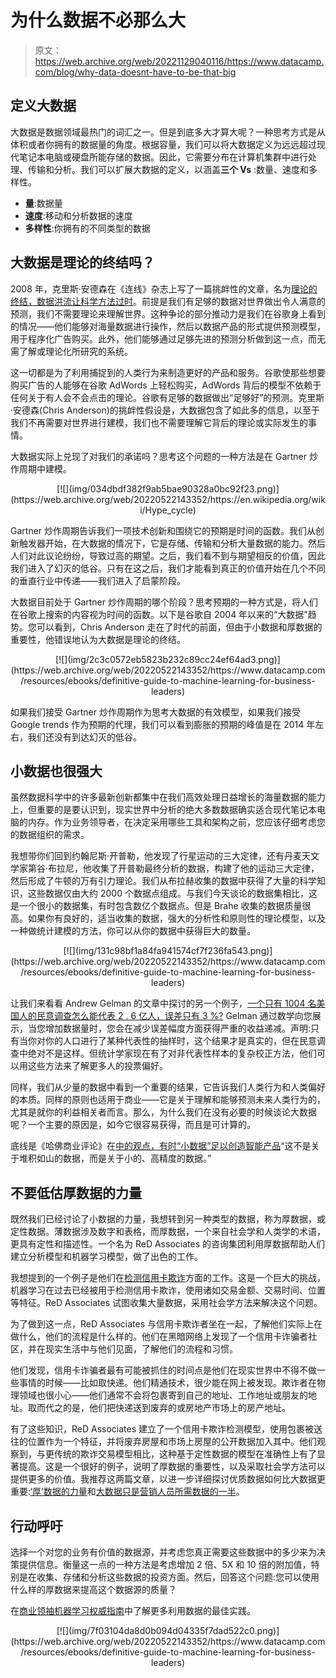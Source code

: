 # 为什么数据不必那么大

> 原文：<https://web.archive.org/web/20221129040116/https://www.datacamp.com/blog/why-data-doesnt-have-to-be-that-big>

## 定义大数据

大数据是数据领域最热门的词汇之一。但是到底多大才算大呢？一种思考方式是从体积或者你拥有的数据量的角度。根据容量，我们可以将大数据定义为远远超过现代笔记本电脑或硬盘所能存储的数据。因此，它需要分布在计算机集群中进行处理、传输和分析。我们可以扩展大数据的定义，以涵盖**三个 Vs** :数量、速度和多样性。

*   **量**:数据量
*   **速度**:移动和分析数据的速度
*   **多样性**:你拥有的不同类型的数据

## 大数据是理论的终结吗？

2008 年，克里斯·安德森在《连线》杂志上写了一篇挑衅性的文章，名为[理论的终结，数据洪流让科学方法过时](https://web.archive.org/web/20220522143352/https://www.wired.com/2008/06/pb-theory/)。前提是我们有足够的数据对世界做出令人满意的预测，我们不需要理论来理解世界。这种争论的部分推动力是我们在谷歌身上看到的情况——他们能够对海量数据进行操作，然后以数据产品的形式提供预测模型，用于程序化广告购买。此外，他们能够通过足够先进的预测分析做到这一点，而无需了解或理论化所研究的系统。

这一切都是为了利用捕捉到的人类行为来制造更好的产品和服务。谷歌使那些想要购买广告的人能够在谷歌 AdWords 上轻松购买，AdWords 背后的模型不依赖于任何关于有人会不会点击的理论。谷歌有足够的数据做出“足够好”的预测。克里斯·安德森(Chris Anderson)的挑衅性假设是，大数据包含了如此多的信息，以至于我们不再需要对世界进行建模，我们也不需要理解它背后的理论或实际发生的事情。

大数据实际上兑现了对我们的承诺吗？思考这个问题的一种方法是在 Gartner 炒作周期中建模。

<center>[![](img/034dbdf382f9ab5bae90328a0bc92f23.png)](https://web.archive.org/web/20220522143352/https://en.wikipedia.org/wiki/Hype_cycle)</center>

Gartner 炒作周期告诉我们一项技术创新和围绕它的预期是时间的函数。我们从创新触发器开始，在大数据的情况下，它是存储、传输和分析大量数据的能力。然后人们对此议论纷纷，导致过高的期望。之后，我们看不到与期望相反的价值，因此我们进入了幻灭的低谷。只有在这之后，我们才能看到真正的价值开始在几个不同的垂直行业中传递——我们进入了启蒙阶段。

大数据目前处于 Gartner 炒作周期的哪个阶段？思考预期的一种方式是，将人们在谷歌上搜索的内容视为时间的函数。以下是谷歌自 2004 年以来的“大数据”趋势。您可以看到，Chris Anderson 走在了时代的前面，但由于小数据和厚数据的重要性，他错误地认为大数据是理论的终结。

<center>[![](img/2c3c0572eb5823b232c89cc24ef64ad3.png)](https://web.archive.org/web/20220522143352/https://www.datacamp.com/resources/ebooks/definitive-guide-to-machine-learning-for-business-leaders)</center>

如果我们接受 Gartner 炒作周期作为思考大数据的有效模型，如果我们接受 Google trends 作为预期的代理，我们可以看到膨胀的预期的峰值是在 2014 年左右，我们还没有到达幻灭的低谷。

## 小数据也很强大

虽然数据科学中的许多最新创新都集中在我们高效处理日益增长的海量数据的能力上，但重要的是要认识到，现实世界中分析的绝大多数数据确实适合现代笔记本电脑的内存。作为业务领导者，在决定采用哪些工具和架构之前，您应该仔细考虑您的数据组织的需求。

我想带你们回到约翰尼斯·开普勒，他发现了行星运动的三大定律，还有丹麦天文学家第谷·布拉尼，他收集了开普勒最终分析的数据，构建了他的运动三大定律，然后形成了牛顿的万有引力理论。我们从布拉赫收集的数据中获得了大量的科学知识，这些数据仅由大约 2000 个数据点组成。与我们今天谈论的数据集相比，这是一个很小的数据集，有时包含数亿个数据点。但是 Brahe 收集的数据质量很高。如果你有良好的，适当收集的数据，强大的分析性和原则性的理论模型，以及一种做统计建模的方法，你可以从你的数据中获得巨大的数量。

<center>[![](img/131c98bf1a84fa941574cf7f236fa543.png)](https://web.archive.org/web/20220522143352/https://www.datacamp.com/resources/ebooks/definitive-guide-to-machine-learning-for-business-leaders)</center>

让我们来看看 Andrew Gelman 的文章中探讨的另一个例子，[一个只有 1004 名美国人的民意调查怎么能代表 2 . 6 亿人，误差只有 3 %?](https://web.archive.org/web/20220522143352/https://www.scientificamerican.com/article/howcan-a-poll-of-only-100/) Gelman 通过数学向您展示，当您增加数据量时，您会在减少误差幅度方面获得严重的收益递减。声明:只有当你对你的人口进行了某种代表性的抽样时，这个结果才是真实的，但在民意调查中绝对不是这样。但统计学家现在有了对非代表性样本的复杂校正方法，他们可以用这些方法来了解更多人的投票偏好。

同样，我们从少量的数据中看到一个重要的结果，它告诉我们人类行为和人类偏好的本质。同样的原则也适用于商业——它是关于理解和能够预测未来人类行为的，尤其是就你的利益相关者而言。那么，为什么我们在没有必要的时候谈论大数据呢？一个主要的原因是，如今它很容易获得，而且是可计算的。

底线是《哈佛商业评论》在[中的观点，有时“小数据”足以创造智能产品](https://web.archive.org/web/20220522143352/https://hbr.org/2017/07/sometimes-small-data-is-enough-to-create-smart-products)“这不是关于堆积如山的数据，而是关于小的、高精度的数据。”

## 不要低估厚数据的力量

既然我们已经讨论了小数据的力量，我想转到另一种类型的数据，称为厚数据，或定性数据。薄数据涉及数字和表格，而厚数据，一个来自社会学和人类学的术语，更具有定性和描述性。一个名为 ReD Associates 的咨询集团利用厚数据帮助人们建立分析模型和机器学习模型，做了出色的工作。

我想提到的一个例子是他们在[检测信用卡欺诈](https://web.archive.org/web/20220522143352/https://www.redassociates.com/press-1/2017/10/18/forbes-big-data-insights-or-illusions)方面的工作。这是一个巨大的挑战，机器学习在过去已经被用于检测信用卡欺诈，使用诸如交易金额、交易时间、位置等特征。ReD Associates 试图收集大量数据，采用社会学方法来解决这个问题。

为了做到这一点，ReD Associates 与信用卡欺诈者坐在一起，了解他们实际上在做什么，他们的流程是什么样的。他们在黑暗网络上发现了一个信用卡诈骗者社区，并在现实生活中与他们见面，了解他们的流程和习惯。

他们发现，信用卡诈骗者最有可能被抓住的时间点是他们在现实世界中不得不做一些事情的时候——比如取快递。他们精通技术，很少能在网上被发现。欺诈者在物理领域也很小心——他们通常不会将包裹寄到自己的地址、工作地址或朋友的地址。取而代之的是，他们把快递送到废弃的或房地产市场上的房产地址。

有了这些知识，ReD Associates 建立了一个信用卡欺诈检测模型，使用包裹被送往的位置作为一个特征，并将废弃房屋和市场上房屋的公开数据加入其中。他们观察到，与更传统的欺诈交易模型相比，这种基于定性数据的模型在准确性上有了显著提高。这是一个很好的例子，说明了厚数据的重要性，以及采取社会学方法可以提供更多的价值。我推荐这两篇文章，以进一步详细探讨优质数据如何比大数据更重要:[‘厚’数据的力量](https://web.archive.org/web/20220522143352/https://www.redassociates.com/press-1/2017/10/18/forbes-big-data-insights-or-illusions)和[大数据只是营销人员所需数据的一半](https://web.archive.org/web/20220522143352/https://store.hbr.org/product/big-data-is-only-half-the-data-marketers-need/H02GX9)。

## 行动呼吁

选择一个对您的业务有价值的数据源，并考虑您真正需要这些数据中的多少来为决策提供信息。衡量这一点的一种方法是考虑增加 2 倍、5X 和 10 倍的附加值，特别是在收集、存储和分析这些数据的投资方面。然后，回答这个问题:您可以使用什么样的厚数据来提高这个数据源的质量？

在[商业领袖机器学习权威指南](https://web.archive.org/web/20220522143352/https://www.datacamp.com/resources/ebooks/definitive-guide-to-machine-learning-for-business-leaders)中了解更多利用数据的最佳实践。

<center>[![](img/7f03104da8d0b094d04335f7dad522c0.png)](https://web.archive.org/web/20220522143352/https://www.datacamp.com/resources/ebooks/definitive-guide-to-machine-learning-for-business-leaders)</center>